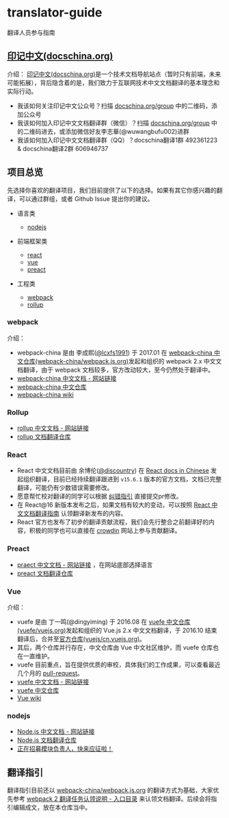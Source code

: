 # translator-guide
翻译人员参与指南

## [印记中文(docschina.org)](https://docschina.org)

介绍：
[印记中文(docschina.org)](https://docschina.org)是一个技术文档导航站点（暂时只有前端，未来可能拓展），背后隐含着的是，我们致力于互联网技术中文文档翻译的基本理念和实际行动。

* 我该如何关注印记中文公众号？扫描 [docschina.org/group](https://docschina.org/group) 中的二维码，添加公众号
* 我该如何加入印记中文文档翻译群（微信）？扫描 [docschina.org/group](https://docschina.org/group) 中的二维码进去，或添加微信好友李志華(@wuwangbufu002)进群
* 我该如何加入印记中文文档翻译群（QQ）？docschina翻译1群 492361223 & docschina翻译2群 606946737


## 项目总览

先选择你喜欢的翻译项目，我们目前提供了以下的选择。如果有其它你感兴趣的翻译，可以通过群组，或者 Github Issue 提出你的建议。

* 语言类
  - [nodejs](#nodejs)

* 前端框架类
  - [react](#react)
  - [vue](#vue)
  - [preact](#preact)

* 工程类
  - [webpack](#webpack)
  - [rollup](#rollup)


### webpack

介绍：
* webpack-china 是由 李成熙([@lcxfs1991](https://github.com/discountry)) 于 2017.01 在 [webpack-china 中文仓库(webpack-china/webpack.js.org)](https://github.com/webpack-china/webpack.js.org)发起和组织的 webpack 2.x 中文文档翻译，由于 webpack 文档较多，官方改动较大，至今仍然处于翻译中。
* [webpack-china 中文文档 - 网站链接](https://doc.webpack-china.org)
* [webpack-china 中文仓库](https://github.com/webpack-china/webpack.js.org)
* [webpack-china wiki](https://github.com/webpack-china/webpack.js.org/wiki)

### Rollup
* [rollup 中文文档 - 网站链接](https://rollupjs.org/zh)
* [rollup 文档翻译仓库](https://github.com/rollup-china)

### React

* React 中文文档目前由 余博伦([@discountry](https://github.com/discountry)) 在 [React docs in Chinese](https://github.com/discountry/react) 发起组织翻译，目前已经持续翻译跟进到 `v15.6.1` 版本的官方文档，文档已完整翻译，可能仍有少数错误需要修改。
* 愿意帮忙校对翻译的同学可以根据 [纠错指引](https://github.com/discountry/react/blob/master/README.md) 直接提交pr修改。
* 在 React@16 新版本发布之后，如果文档有较大的变动，可以按照 [React 中文文档翻译指南](https://github.com/discountry/react/tree/master/docs) 认领翻译新发布的内容。
* React 官方也发布了初步的翻译贡献流程，我们会先行整合之前翻译好的内容，积极的同学也可以直接在 [crowdin](https://crowdin.com/project/react) 网站上参与贡献翻译。

### Preact
* [praect 中文文档 - 网站链接](https://preactjs.com/) ，在网站底部选择语言
* [preact 文档翻译仓库](https://github.com/docschina/preact-www)

### Vue

介绍：
* vuefe 是由 丁一鸣(@dingyiming) 于 2016.08 在 [vuefe 中文仓库(vuefe/vuejs.org)](https://github.com/vuefe/vuejs.org)发起和组织的 Vue.js 2.x 中文文档翻译，于 2016.10 结束翻译后，合并至[官方仓库(vuejs/cn.vuejs.org)](https://github.com/vuejs/cn.vuejs.org)。
* 其后，两个仓库并行存在，中文仓库由 Vue 中文社区维护，而 vuefe 仓库也在一直维护。
* vuefe 目前重点，旨在提供优质的审校，具体我们的工作成果，可以查看最近几个月的 [pull-request](https://github.com/vuefe/vuejs.org/pulls)。
* [vuefe 中文文档 - 网站链接](https://vuefe.cn/v2/guide/)
* [vuefe 中文仓库](https://github.com/vuefe/vuejs.org)
* [Vue wiki](https://github.com/vuefe/vuejs.org/wiki)

### nodejs
* [Node.js 中文文档 - 网站链接](http://nodejs.cn/) 
* [Node.js 文档翻译仓库](https://github.com/nodejscn/node-api-cn)
* [正在招募模块负责人，快来应征啦！](https://github.com/nodejscn/node-api-cn#加入我们)


## 翻译指引
翻译指引目前还以 [webpack-china/webpack.js.org](https://github.com/webpack-china/webpack.js.org/) 的翻译方式为基础，大家优先参考 [webpack 2 翻译任务认领说明 - 入口目录](https://github.com/webpack-china/webpack.js.org/issues/17) 来认领文档翻译。后续会将指引编辑成文，放在本仓库当中。

